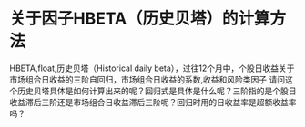 # 关于因子HBETA（历史贝塔）的计算方法

HBETA,float,历史贝塔（Historical daily beta），过往12个月中，个股日收益关于市场组合日收益的三阶自回归，市场组合日收益的系数,收益和风险类因子
请问这个历史贝塔具体是如何计算出来的呢？回归式是具体是什么呢？三阶指的是个股日收益滞后三阶还是市场组合日收益滞后三阶呢？回归时用的日收益率是超额收益率吗？